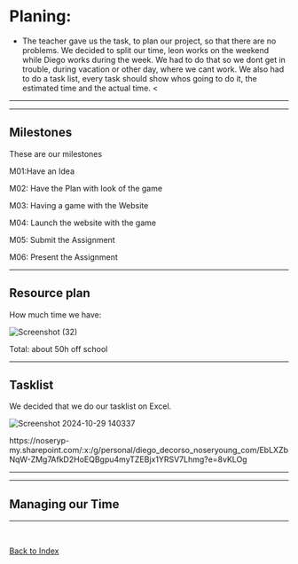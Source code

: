 # Planing: 

<ul><li> The teacher gave us the task, to plan our project, so that there are no problems. We decided to split our time, leon works on the weekend while Diego works during the week. We had to do that so we dont get in trouble, during vacation or other day, where we cant work. We also had to do a task list, every task should show whos going to do it, the estimated time and the actual time. <</li></ul>

<hr>



<hr>

## Milestones
These are our milestones

<p>M01:Have an Idea</p> 
<p>M02: Have the Plan with look of the game</p> 
<p>M03: Having a game with the Website</p> 
<p>M04: Launch the website with the game</p> 
<p>M05: Submit the Assignment</p>
<p>M06: Present the Assignment</p>


<ul>
  
</ul>


<hr>

## Resource plan 
How much time we have:

![Screenshot (32)](https://github.com/user-attachments/assets/39e88596-24ae-4d0a-bac9-46f394f95b9d)

Total: about 50h off school
<hr>

## Tasklist
We decided that we do our tasklist on Excel. 


![Screenshot 2024-10-29 140337](https://github.com/user-attachments/assets/c7214b15-18fc-416b-998e-e6dc7fdbf361)

<p>https://noseryp-my.sharepoint.com/:x:/g/personal/diego_decorso_noseryoung_com/EbLXZbNqW-ZMg7AfkD2HoEQBgpu4myTZEBjx1YRSV7Lhmg?e=8vKLOg</p>

<hr> 


<hr> 

## Managing our Time

<p></p>

<hr>


<br>


[Back to Index](README.md)



